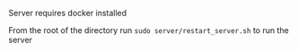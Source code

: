 Server requires docker installed

From the root of the directory run `sudo server/restart_server.sh` to run the server
